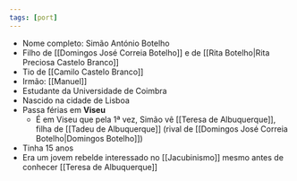 ```yaml
---
tags: [port]
---
```


- Nome completo: Simão António Botelho
- Filho de [[Domingos José Correia Botelho]] e de [[Rita Botelho|Rita Preciosa Castelo Branco]]
- Tio de [[Camilo Castelo Branco]]
- Irmão: [[Manuel]]
- Estudante da Universidade de Coimbra
- Nascido na cidade de Lisboa
- Passa férias em **Viseu**
	- É em Viseu que pela 1ª vez, Simão vê [[Teresa de Albuquerque]], filha de [[Tadeu de Albuquerque]] (rival de [[Domingos José Correia Botelho|Domingos Botelho]])
- Tinha 15 anos
- Era um jovem rebelde interessado no [[Jacubinismo]] mesmo antes de conhecer [[Teresa de Albuquerque]]